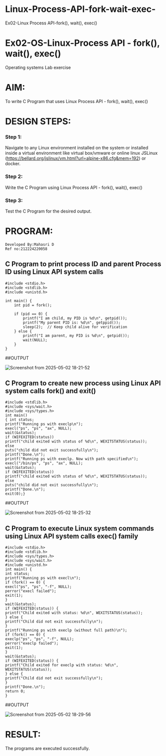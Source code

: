 # Linux-Process-API-fork-wait-exec-
Ex02-Linux Process API-fork(), wait(), exec()
# Ex02-OS-Linux-Process API - fork(), wait(), exec()
Operating systems Lab exercise


# AIM:
To write C Program that uses Linux Process API - fork(), wait(), exec()

# DESIGN STEPS:

### Step 1:

Navigate to any Linux environment installed on the system or installed inside a virtual environment like virtual box/vmware or online linux JSLinux (https://bellard.org/jslinux/vm.html?url=alpine-x86.cfg&mem=192) or docker.

### Step 2:

Write the C Program using Linux Process API - fork(), wait(), exec()

### Step 3:

Test the C Program for the desired output.



# PROGRAM:
```
Developed By:Mahasri D
Ref no:212224220058
```

## C Program to print process ID and parent Process ID using Linux API system calls


```
#include <stdio.h>
#include <stdlib.h>
#include <unistd.h>

int main() {
    int pid = fork();

    if (pid == 0) { 
        printf("I am child, my PID is %d\n", getpid()); 
        printf("My parent PID is: %d\n", getppid()); 
        sleep(2);  // Keep child alive for verification
    } else { 
        printf("I am parent, my PID is %d\n", getpid()); 
        wait(NULL); 
    }
}

```





##OUTPUT


![Screenshot from 2025-05-02 18-21-52](https://github.com/user-attachments/assets/b3a99deb-4439-489a-b71b-202d56e07ac3)














## C Program to create new process using Linux API system calls fork() and exit()




```
#include <stdlib.h>
#include <sys/wait.h>
#include <sys/types.h>
int main()
{ int status;
printf("Running ps with execlp\n");
execl("ps", "ps", "ax", NULL);
wait(&status);
if (WIFEXITED(status))
printf("child exited with status of %d\n", WEXITSTATUS(status));
else
puts("child did not exit successfully\n");
printf("Done.\n");
printf("Running ps with execlp. Now with path specified\n");
execl("/bin/ps", "ps", "ax", NULL);
wait(&status);
if (WIFEXITED(status))
printf("child exited with status of %d\n", WEXITSTATUS(status));
else
puts("child did not exit successfully\n");
printf("Done.\n");
exit(0);}
```











##OUTPUT



![Screenshot from 2025-05-02 18-25-32](https://github.com/user-attachments/assets/114e04c7-5e08-45f7-ba48-e61e1c7f6384)






## C Program to execute Linux system commands using Linux API system calls exec() family





```
#include <stdio.h>
#include <stdlib.h>
#include <sys/types.h>
#include <sys/wait.h>
#include <unistd.h>
int main() {
int status;
printf("Running ps with execl\n");
if (fork() == 0) {
execl("ps", "ps", "-f", NULL);
perror("execl failed");
exit(1);
}
wait(&status);
if (WIFEXITED(status)) {
printf("Child exited with status: %d\n", WEXITSTATUS(status));
} else {
printf("Child did not exit successfully\n");
}
printf("Running ps with execlp (without full path)\n");
if (fork() == 0) {
execlp("ps", "ps", "-f", NULL);
perror("execlp failed");
exit(1);
}
wait(&status);
if (WIFEXITED(status)) {
printf("Child exited for execlp with status: %d\n",
WEXITSTATUS(status));
} else {
printf("Child did not exit successfully\n");
}
printf("Done.\n");
return 0;
}
```





















##OUTPUT



![Screenshot from 2025-05-02 18-29-56](https://github.com/user-attachments/assets/622ba35f-8e2a-4e41-a415-79c1ba978352)



















# RESULT:
The programs are executed successfully.
